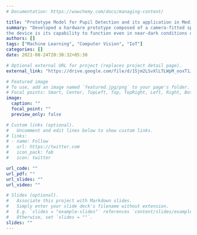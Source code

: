 ```yaml
---
# Documentation: https://wowchemy.com/docs/managing-content/

title: "Prototype Model for Pupil Detection and its application in Medical Domain"
summary: "Developed a hardware prototype composed of a camera-fitted spectacle capturing the pupil for efficient tracking. The novelty of 
the device is its capability to function even in near-dark conditions due to IR imaging of an eye."
authors: []
tags: ["Machine Learning", "Computer Vision", "IoT"]
categories: []
date: 2021-08-24T20:30:32+05:30

# Optional external URL for project (replaces project detail page).
external_link: "https://drive.google.com/file/d/1Sjm2LSvXlLTLWpM_ooxT1Jace5HXWFlP/view?usp=sharing"

# Featured image
# To use, add an image named `featured.jpg/png` to your page's folder.
# Focal points: Smart, Center, TopLeft, Top, TopRight, Left, Right, BottomLeft, Bottom, BottomRight.
image:
  caption: ""
  focal_point: ""
  preview_only: false

# Custom links (optional).
#   Uncomment and edit lines below to show custom links.
# links:
# - name: Follow
#   url: https://twitter.com
#   icon_pack: fab
#   icon: twitter

url_code: ""
url_pdf: ""
url_slides: ""
url_video: ""

# Slides (optional).
#   Associate this project with Markdown slides.
#   Simply enter your slide deck's filename without extension.
#   E.g. `slides = "example-slides"` references `content/slides/example-slides.md`.
#   Otherwise, set `slides = ""`.
slides: ""
---
```

